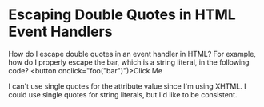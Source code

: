 
# Escaping Double Quotes in HTML Event Handlers

How do I escape double quotes in an event handler in HTML?
For example, how do I properly escape the bar, which is a string literal, in the following code?
<button onclick="foo("bar")")>Click Me</button>

I can't use single quotes for the attribute value since I'm using XHTML. I could use single quotes for string literals, but I'd like to be consistent.

        